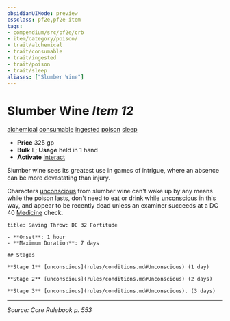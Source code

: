 ```yaml
---
obsidianUIMode: preview
cssclass: pf2e,pf2e-item
tags:
- compendium/src/pf2e/crb
- item/category/poison/
- trait/alchemical
- trait/consumable
- trait/ingested
- trait/poison
- trait/sleep
aliases: ["Slumber Wine"]
---
```

# Slumber Wine *Item 12*  
[alchemical](alchemical.md "Alchemical Item Trait")  [consumable](consumable.md "Consumable Item Trait")  [ingested](ingested.md "Ingested Item Trait")  [poison](Reference/Rules/Traits/poison.md "Poison Effect Trait")  [sleep](Reference/Rules/Traits/sleep.md "Sleep Effect Trait")  

- **Price** 325 gp
- **Bulk** L; **Usage** held in 1 hand
- **Activate** [Interact](interact.md)

Slumber wine sees its greatest use in games of intrigue, where an absence can be more devastating than injury.

Characters [unconscious](conditions.md#Unconscious) from slumber wine can't wake up by any means while the poison lasts, don't need to eat or drink while [unconscious](conditions.md#Unconscious) in this way, and appear to be recently dead unless an examiner succeeds at a DC 40 [Medicine](skills.md#Medicine) check.

```ad-inline-affliction
title: Saving Throw: DC 32 Fortitude

- **Onset**: 1 hour
- **Maximum Duration**: 7 days

## Stages

**Stage 1** [unconscious](rules/conditions.md#Unconscious) (1 day)

**Stage 2** [unconscious](rules/conditions.md#Unconscious) (2 days)

**Stage 3** [unconscious](rules/conditions.md#Unconscious). (3 days)
```


---
*Source: Core Rulebook p. 553*